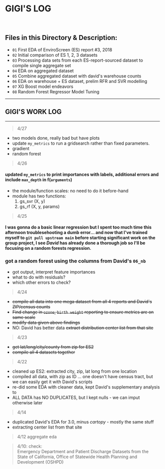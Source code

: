 # GIGI'S LOG
<br> 

## Files in this Directory & Description: 
* `01` First EDA of EnviroScreen (ES) report #3, 2018
* `02` Initial comparison of ES 1, 2, 3 datasets 
* `03` Processing data sets from each ES-report-sourced dataset to compile single aggregate set
* `04` EDA on aggregated dataset 
* `05` Combine aggregated dataset with david's warehouse counts 
* `06` EDA on warehouse + ES dataset, prelim RFR and SVR modelling
* `07` XG Boost model endeavors
* `08` Random Forest Regressor Model Tuning

---
## GIGI'S WORK LOG
___

> 4/27
* two models done, really bad but have plots
* update `my_metrics` to run a gridsearch rather than fixed parameters. 
* gradient
* random forest 

> 4/26
#### updated `my_metrics` to print importances with labels, additional errors and include `max_depth` in f(`arguments`)
* the module/function scales: no need to do it before-hand
* module has two functions: 
    1. gs_svr (X, y)
    2. gs_rf (X, y, params)

> 4/25
#### I was gonna do a basic linear regression but I spent too much time this afternoon troublesehooting a dumb error... and now that I've trained myself to `git pull upstream main` before starting significant work on the group project, I see $David$ has already done a thorough job so I'll be focusing on a random forests regression.

### got a random forest using the columns from David's `06_nb`
* got output, interpret feature importances
* what to do with residuals? 
* which other errors to check? 

> 4/24
- ~~compile all data into one mega dataset from all 4 reports and David's ZIP/census counts~~
- ~~Find change in `ozone`, `birth weight` reporting to ensure metrics are on same scale~~
- ~~modify data given above findings~~
- NO: David has better data ~~extract distribution center list from that site~~

> 4/23
- ~~get lat/long/city/county from zip for ES2~~
- ~~compile all 4 datasets together~~

> 4/22
* cleaned up ES2: extracted city, zip, lat long from one location 
* compiled all data, with zip as ID ... one doesn't have census tract, but we can easily get it with David's scripts
* re-did some EDA with cleaner data, kept David's supplementary analysis to
* ALL DATA has NO DUPLICATES, but I kept nulls - we can imput otherwise later 

> 4/14
* duplicated David's EDA for 3.0, minus _cartopy_ - mostly the same stuff
* extracting center list from that site 

> 4/12 
aggregate eda

> 4/10:
check:  
Emergency Department and Patient Discharge Datasets from the
State of California, Office of Statewide Health Planning and
Development (OSHPD)
